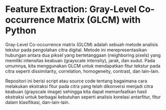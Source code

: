 # Feature Extraction: Gray-Level Co-occurrence Matrix (GLCM) with Python

Gray-Level Co-occurrence matrix (GLCM) adalah sebuah metode analisis tekstur pada pengolahan citra digital. Metode ini merepresentasikan hubungan antara dua piksel yang bertetanggaan (neighboring pixels) yang memiliki intensitas keabuan (grayscale intensity), jarak, dan sudut. Pada umumnya, kita menggunakan GLCM untuk mendapatkan fitur tekstur pada citra seperti dissimilarity, correlation, homogeneity, contrast, dan lain-lain.

Repositori ini berisi script atau source code tentang bagaimana cara melakukan ekstraksi fitur pada citra yang telah dikonversi menjadi citra keabuan (grayscale image) sehingga kita dapat memanfaatkan hasil ekstraksi untuk berbagai kebutuhan seperti analisis korelasi antarfitur, fitur dalam klasifikasi, dan-lain-lain.
